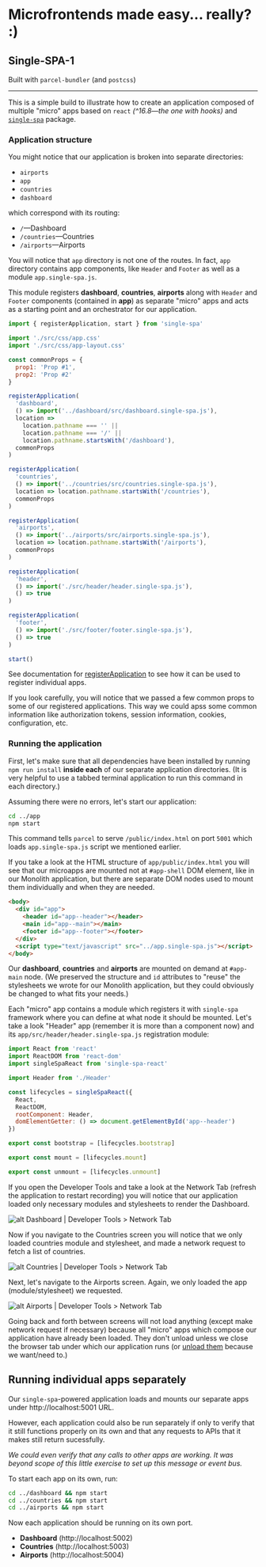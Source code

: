# Microfrontends made easy... really? :)

## Single-SPA-1

Built with `parcel-bundler` (and `postcss`)

---

This is a simple build to illustrate how to create an application composed of multiple "micro" apps based on `react` _(^16.8&mdash;the one with hooks)_ and [`single-spa`](https://single-spa.js.org/) package.

### Application structure

You might notice that our application is broken into separate directories:

- `airports`
- `app`
- `countries`
- `dashboard`

which correspond with its routing:

- `/`&mdash;Dashboard
- `/countries`&mdash;Countries
- `/airports`&mdash;Airports

You will notice that `app` directory is not one of the routes. In fact, `app` directory contains app components, like `Header` and `Footer` as well as a module `app.single-spa.js`.

This module registers **dashboard**, **countries**, **airports** along with `Header` and `Footer` components (contained in **app**) as separate "micro" apps and acts as a starting point and an orchestrator for our application.

```js
import { registerApplication, start } from 'single-spa'

import './src/css/app.css'
import './src/css/app-layout.css'

const commonProps = {
  prop1: 'Prop #1',
  prop2: 'Prop #2'
}

registerApplication(
  'dashboard',
  () => import('../dashboard/src/dashboard.single-spa.js'),
  location =>
    location.pathname === '' ||
    location.pathname === '/' ||
    location.pathname.startsWith('/dashboard'),
  commonProps
)

registerApplication(
  'countries',
  () => import('../countries/src/countries.single-spa.js'),
  location => location.pathname.startsWith('/countries'),
  commonProps
)

registerApplication(
  'airports',
  () => import('../airports/src/airports.single-spa.js'),
  location => location.pathname.startsWith('/airports'),
  commonProps
)

registerApplication(
  'header',
  () => import('./src/header/header.single-spa.js'),
  () => true
)

registerApplication(
  'footer',
  () => import('./src/footer/footer.single-spa.js'),
  () => true
)

start()
```

See documentation for [registerApplication](https://single-spa.js.org/docs/api.html#registerapplication) to see how it can be used to register individual apps.

If you look carefully, you will notice that we passed a few common props to some of our registered applications. This way we could apss some common information like authorization tokens, session information, cookies, configuration, etc.

### Running the application

First, let's make sure that all dependencies have been installed by running `npm run install` **inside each** of our separate application directories. (It is very helpful to use a tabbed terminal application to run this command in each directory.)

Assuming there were no errors, let's start our application:

```sh
cd ../app
npm start
```

This command tells `parcel` to serve `/public/index.html` on port `5001` which loads `app.single-spa.js` script we mentioned earlier.

If you take a look at the HTML structure of `app/public/index.html` you will see that our microapps are mounted not at `#app-shell` DOM element, like in our Monolith application, but there are separate DOM nodes used to mount them individually and when they are needed.

```html
<body>
  <div id="app">
    <header id="app--header"></header>
    <main id="app--main"></main>
    <footer id="app--footer"></footer>
  </div>
  <script type="text/javascript" src="../app.single-spa.js"></script>
</body>
```

Our **dashboard**, **countries** and **airports** are mounted on demand at `#app-main` node. (We preserved the structure and `id` attributes to "reuse" the stylesheets we wrote for our Monolith application, but they could obviously be changed to what fits your needs.)

Each "micro" app contains a module which registers it with `single-spa` framework where you can define at what node it should be mounted. Let's take a look "Header" app (remember it is more than a component now) and its `app/src/header/header.single-spa.js` registration module:

```js
import React from 'react'
import ReactDOM from 'react-dom'
import singleSpaReact from 'single-spa-react'

import Header from './Header'

const lifecycles = singleSpaReact({
  React,
  ReactDOM,
  rootComponent: Header,
  domElementGetter: () => document.getElementById('app--header')
})

export const bootstrap = [lifecycles.bootstrap]

export const mount = [lifecycles.mount]

export const unmount = [lifecycles.unmount]
```

If you open the Developer Tools and take a look at the Network Tab (refresh the application to restart recording) you will notice that our application loaded only necessary modules and stylesheets to render the Dashboard.

![alt Dashboard | Developer Tools > Network Tab](Dashboard-DeveloperTools-NetworkTab.png)

Now if you navigate to the Countries screen you will notice that we only loaded countries module and stylesheet, and made a network request to fetch a list of countries.

![alt Countries | Developer Tools > Network Tab](Countries-DeveloperTools-NetworkTab.png)

Next, let's navigate to the Airports screen. Again, we only loaded the app (module/stylesheet) we requested.

![alt Airports | Developer Tools > Network Tab](Airports-DeveloperTools-NetworkTab.png)

Going back and forth between screens will not load anything (except make network request if necessary) because all "micro" apps which compose our application have already been loaded. They don't unload unless we close the browser tab under which our application runs (or [unload them](https://single-spa.js.org/docs/api.html#unloadapplication) because we want/need to.)

## Running individual apps separately

Our `single-spa`-powered application loads and mounts our separate apps under http://localhost:5001 URL.

However, each application could also be run separately if only to verify that it still functions properly on its own and that any requests to APIs that it makes still return sucessfully.

_We could even verify that any calls to other apps are working. It was beyond scope of this little exercise to set up this message or event bus._

To start each app on its own, run:

```sh
cd ../dashboard && npm start
cd ../countries && npm start
cd ../airports && npm start
```

Now each application should be running on its own port.

- **Dashboard** (http://localhost:5002)
- **Countries** (http://localhost:5003)
- **Airports** (http://localhost:5004)
